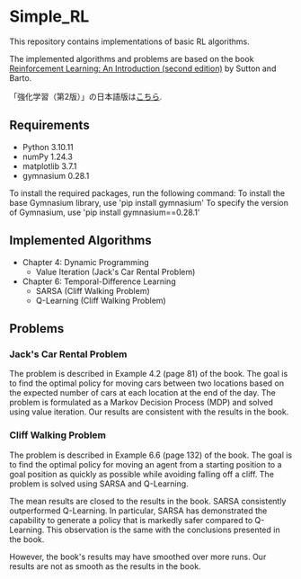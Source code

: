 # Simple_RL

This repository contains implementations of basic RL algorithms.

The implemented algorithms and problems are based on the book [Reinforcement Learning: An Introduction (second edition)](http://incompleteideas.net/book/the-book-2nd.html) by Sutton and Barto.

「強化学習（第2版）」の日本語版は[こちら](https://www.morikita.co.jp/books/mid/082662).

## Requirements
* Python 3.10.11
* numPy 1.24.3
* matplotlib 3.7.1
* gymnasium 0.28.1
  
To install the required packages, run the following command:
To install the base Gymnasium library, use 'pip install gymnasium'
To specify the version of Gymnasium, use 'pip install gymnasium==0.28.1'

## Implemented Algorithms
* Chapter 4: Dynamic Programming
  * Value Iteration (Jack's Car Rental Problem)
* Chapter 6: Temporal-Difference Learning
  * SARSA (Cliff Walking Problem)
  * Q-Learning (Cliff Walking Problem)

## Problems
### Jack's Car Rental Problem
The problem is described in Example 4.2 (page 81) of the book. 
The goal is to find the optimal policy for moving cars between two locations based on the expected number of cars at each location at the end of the day. 
The problem is formulated as a Markov Decision Process (MDP) and solved using value iteration.
Our results are consistent with the results in the book.

### Cliff Walking Problem
The problem is described in Example 6.6 (page 132) of the book.
The goal is to find the optimal policy for moving an agent from a starting position to a goal position as quickly as possible while avoiding falling off a cliff.
The problem is solved using SARSA and Q-Learning.

The mean results are closed to the results in the book.
SARSA consistently outperformed Q-Learning. 
In particular, SARSA has demonstrated the capability to generate a policy that is markedly safer compared to Q-Learning. 
This observation is the same with the conclusions presented in the book.

However, the book's results may have smoothed over more runs.
Our results are not as smooth as the results in the book.